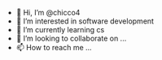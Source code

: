 - 👋 Hi, I’m @chicco4
- 👀 I’m interested in software development
- 🌱 I’m currently learning cs
- 💞️ I’m looking to collaborate on ...
- 📫 How to reach me ...

<!---
chicco4/chicco4 is a ✨ special ✨ repository because its `README.md` (this file) appears on your GitHub profile.
You can click the Preview link to take a look at your changes.
--->

